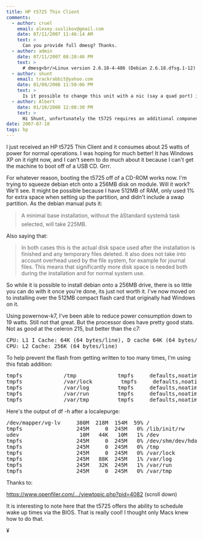 ```yaml
---
title: HP t5725 Thin Client
comments:
  - author: cruel
    email: alexey.suslikov@gmail.com
    date: 07/11/2007 11:46:14 AM
    text: >
      Can you provide full dmesg? Thanks.
  - author: admin
    date: 07/11/2007 08:20:46 PM
    text: >
      # dmesg<br/>Linux version 2.6.18-4-486 (Debian 2.6.18.dfsg.1-12) (waldi@debian.org) (gcc version 4.1.2 20061115 (prerelease) (Debian 4.1.1-21)) #1 Mon Mar 26 16:39:10 UTC 2007<br/>BIOS-provided physical RAM map:<br/> BIOS-e820: 0000000000000000 - 000000000009fc00 (usable)<br/> BIOS-e820: 000000000009fc00 - 00000000000a0000 (reserved)<br/> BIOS-e820: 00000000000f0000 - 0000000000100000 (reserved)<br/> BIOS-e820: 0000000000100000 - 000000001eff0000 (usable)<br/> BIOS-e820: 000000001eff0000 - 000000001eff3000 (ACPI NVS)<br/> BIOS-e820: 000000001eff3000 - 000000001f000000 (ACPI data)<br/> BIOS-e820: 00000000fec00000 - 00000000fec01000 (reserved)<br/> BIOS-e820: 00000000fee00000 - 00000000fee01000 (reserved)<br/> BIOS-e820: 00000000ffff0000 - 0000000100000000 (reserved)<br/>495MB LOWMEM available.<br/>found SMP MP-table at 000f5200<br/>On node 0 totalpages: 126960<br/>  DMA zone: 4096 pages, LIFO batch:0<br/>  Normal zone: 122864 pages, LIFO batch:31<br/>DMI 2.3 present.<br/>ACPI: RSDP (v000 AWARD                                 ) @ 0x000f74f0<br/>ACPI: RSDT (v001 AWARD  AWRDACPI 0x42302e31 AWRD 0x00000000) @ 0x1eff3040<br/>ACPI: FADT (v001 AWARD  AWRDACPI 0x42302e31 AWRD 0x00000000) @ 0x1eff30c0<br/>ACPI: SSDT (v001 AWARD  AWRDACPI 0x42302e31 AWRD 0x00000000) @ 0x1eff66c0<br/>ACPI: MADT (v001 AWARD  AWRDACPI 0x42302e31 AWRD 0x00000000) @ 0x1eff6640<br/>ACPI: DSDT (v001 AWARD  AWRDACPI 0x00001000 MSFT 0x0100000e) @ 0x00000000<br/>ACPI: PM-Timer IO Port: 0x1008<br/>ACPI: Local APIC address 0xfee00000<br/>ACPI: LAPIC (acpi_id[0x00] lapic_id[0x00] enabled)<br/>Processor #0 6:8 APIC version 16<br/>ACPI: LAPIC_NMI (acpi_id[0x00] high edge lint[0x1])<br/>ACPI: IOAPIC (id[0x02] address[0xfec00000] gsi_base[0])<br/>IOAPIC[0]: apic_id 2, version 20, address 0xfec00000, GSI 0-23<br/>ACPI: INT_SRC_OVR (bus 0 bus_irq 0 global_irq 2 dfl dfl)<br/>ACPI: INT_SRC_OVR (bus 0 bus_irq 9 global_irq 9 dfl dfl)<br/>ACPI: IRQ0 used by override.<br/>ACPI: IRQ2 used by override.<br/>ACPI: IRQ9 used by override.<br/>Enabling APIC mode:  Flat.  Using 1 I/O APICs<br/>Using ACPI (MADT) for SMP configuration information<br/>Allocating PCI resources starting at 20000000 (gap: 1f000000:dfc00000)<br/>Detected 1000.091 MHz processor.<br/>Built 1 zonelists.  Total pages: 126960<br/>Kernel command line: root=/dev/mapper/vg-lv ro<br/>mapped APIC to ffffd000 (fee00000)<br/>mapped IOAPIC to ffffc000 (fec00000)<br/>Enabling fast FPU save and restore... done.<br/>Enabling unmasked SIMD FPU exception support... done.<br/>Initializing CPU#0<br/>PID hash table entries: 2048 (order: 11, 8192 bytes)<br/>Console: colour VGA+ 80x25<br/>Dentry cache hash table entries: 65536 (order: 6, 262144 bytes)<br/>Inode-cache hash table entries: 32768 (order: 5, 131072 bytes)<br/>Memory: 495568k/507840k available (1502k kernel code, 11700k reserved, 601k data, 256k init, 0k highmem)<br/>Checking if this processor honours the WP bit even in supervisor mode... Ok.<br/>Calibrating delay using timer specific routine.. 2001.29 BogoMIPS (lpj=4002588)<br/>Security Framework v1.0.0 initialized<br/>SELinux:  Disabled at boot.<br/>Capability LSM initialized<br/>Mount-cache hash table entries: 512<br/>CPU: After generic identify, caps: 0383fbff c1cbfbff 00000000 00000000 00000000 00000000 00000000<br/>CPU: After vendor identify, caps: 0383fbff c1cbfbff 00000000 00000000 00000000 00000000 00000000<br/>CPU: L1 I Cache: 64K (64 bytes/line), D cache 64K (64 bytes/line)<br/>CPU: L2 Cache: 256K (64 bytes/line)<br/>CPU: After all inits, caps: 0383fbff c1cbfbff 00000000 00000420 00000000 00000000 00000000<br/>Compat vDSO mapped to ffffe000.<br/>CPU: AMD Athlon(tm) Processor stepping 01<br/>Checking 'hlt' instruction... OK.<br/>ACPI: Core revision 20060707<br/>ENABLING IO-APIC IRQs<br/>..TIMER: vector=0x31 apic1=0 pin1=2 apic2=-1 pin2=-1<br/>checking if image is initramfs... it is<br/>Freeing initrd memory: 4713k freed<br/>NET: Registered protocol family 16<br/>EISA bus registered<br/>ACPI: bus type pci registered<br/>PCI: PCI BIOS revision 2.10 entry at 0xfa690, last bus=1<br/>PCI: Using configuration type 1<br/>Setting up standard PCI resources<br/>ACPI: Interpreter enabled<br/>ACPI: Using IOAPIC for interrupt routing<br/>ACPI: PCI Root Bridge [PCI0] (0000:00)<br/>PCI: Probing PCI hardware (bus 00)<br/>ACPI: Assume root bridge [\_SB_.PCI0] bus is 0<br/>Uncovering SIS963 that hid as a SIS503 (compatible=0)<br/>Enabling SiS 96x SMBus.<br/>PCI: Ignoring BAR0-3 of IDE controller 0000:00:02.5<br/>Boot video device is 0000:01:00.0<br/>ACPI: PCI Interrupt Routing Table [\_SB_.PCI0._PRT]<br/>ACPI: PCI Interrupt Link [LNKA] (IRQs 3 4 5 7 9 10 *11 12 14 15)<br/>ACPI: PCI Interrupt Link [LNKB] (IRQs 3 4 5 7 9 10 11 12 14 15) *0, disabled.<br/>ACPI: PCI Interrupt Link [LNKC] (IRQs 3 4 5 7 9 *10 11 12 14 15)<br/>ACPI: PCI Interrupt Link [LNKD] (IRQs 3 4 5 7 9 10 11 12 14 *15)<br/>ACPI: PCI Interrupt Link [LNKE] (IRQs 3 4 5 7 *9 10 11 12 14 15)<br/>ACPI: PCI Interrupt Link [LNKF] (IRQs *3 4 5 7 9 10 11 12 14 15)<br/>ACPI: PCI Interrupt Link [LNKG] (IRQs 3 4 5 7 9 10 11 12 14 15) *0, disabled.<br/>ACPI: PCI Interrupt Link [LNKH] (IRQs 3 4 *5 7 9 10 11 12 14 15)<br/>Linux Plug and Play Support v0.97 (c) Adam Belay<br/>pnp: PnP ACPI init<br/>pnp: PnP ACPI: found 9 devices<br/>PnPBIOS: Disabled by ACPI PNP<br/>PCI: Using ACPI for IRQ routing<br/>PCI: If a device doesn't work, try "pci=routeirq".  If it helps, post a report<br/>PCI: Ignore bogus resource 6 [0:0] of 0000:01:00.0<br/>PCI: Bridge: 0000:00:01.0<br/>  IO window: d000-dfff<br/>  MEM window: ec000000-ec0fffff<br/>  PREFETCH window: e0000000-e7ffffff<br/>NET: Registered protocol family 2<br/>IP route cache hash table entries: 4096 (order: 2, 16384 bytes)<br/>TCP established hash table entries: 16384 (order: 4, 65536 bytes)<br/>TCP bind hash table entries: 8192 (order: 3, 32768 bytes)<br/>TCP: Hash tables configured (established 16384 bind 8192)<br/>TCP reno registered<br/>audit: initializing netlink socket (disabled)<br/>audit(1184144429.208:1): initialized<br/>VFS: Disk quotas dquot_6.5.1<br/>Dquot-cache hash table entries: 1024 (order 0, 4096 bytes)<br/>Initializing Cryptographic API<br/>io scheduler noop registered<br/>io scheduler anticipatory registered<br/>io scheduler deadline registered<br/>io scheduler cfq registered (default)<br/>isapnp: Scanning for PnP cards...<br/>isapnp: No Plug & Play device found<br/>Serial: 8250/16550 driver $Revision: 1.90 $ 4 ports, IRQ sharing enabled<br/>serial8250: ttyS0 at I/O 0x3f8 (irq = 4) is a 16550A<br/>00:07: ttyS0 at I/O 0x3f8 (irq = 4) is a 16550A<br/>RAMDISK driver initialized: 16 RAM disks of 8192K size 1024 blocksize<br/>PNP: No PS/2 controller found. Probing ports directly.<br/>serio: i8042 AUX port at 0x60,0x64 irq 12<br/>serio: i8042 KBD port at 0x60,0x64 irq 1<br/>mice: PS/2 mouse device common for all mice<br/>EISA: Probing bus 0 at eisa.0<br/>Cannot allocate resource for EISA slot 1<br/>Cannot allocate resource for EISA slot 4<br/>EISA: Detected 0 cards.<br/>TCP bic registered<br/>NET: Registered protocol family 1<br/>NET: Registered protocol family 17<br/>NET: Registered protocol family 8<br/>NET: Registered protocol family 20<br/>Using IPI Shortcut mode<br/>ACPI: (supports S0 S5)<br/>Freeing unused kernel memory: 256k freed<br/>Time: tsc clocksource has been installed.<br/>ACPI: Fan [FAN] (on)<br/>ACPI Error (psargs-0355): [RBYT] Namespace lookup failure, AE_NOT_FOUND<br/>ACPI Error (psparse-0537): Method parse/execution failed [\RTMP] (Node c1453d24), AE_NOT_FOUND<br/>ACPI Error (psparse-0537): Method parse/execution failed [\_TZ_.THRM._TMP] (Node c1453c20), AE_NOT_FOUND<br/>Uniform Multi-Platform E-IDE driver Revision: 7.00alpha2<br/>ide: Assuming 33MHz system bus speed for PIO modes; override with idebus=xx<br/>SIS5513: IDE controller at PCI slot 0000:00:02.5<br/>ACPI: PCI Interrupt 0000:00:02.5[A] -> GSI 16 (level, low) -> IRQ 169<br/>SIS5513: chipset revision 0<br/>SIS5513: not 100% native mode: will probe irqs later<br/>SIS5513: SiS 962/963 MuTIOL IDE UDMA133 controller<br/>    ide0: BM-DMA at 0x4000-0x4007, BIOS settings: hda:DMA, hdb:pio<br/>Probing IDE interface ide0...<br/>usbcore: registered new driver usbfs<br/>usbcore: registered new driver hub<br/>ohci_hcd: 2005 April 22 USB 1.1 'Open' Host Controller (OHCI) Driver (PCI)<br/>via-rhine.c:v1.10-LK1.4.1 July-24-2006 Written by Donald Becker<br/>hda: 512MB ATA Flash Disk, ATA DISK drive<br/>ide0 at 0x1f0-0x1f7,0x3f6 on irq 14<br/>ACPI: PCI Interrupt 0000:00:03.0[A] -> GSI 20 (level, low) -> IRQ 177<br/>ohci_hcd 0000:00:03.0: OHCI Host Controller<br/>ohci_hcd 0000:00:03.0: new USB bus registered, assigned bus number 1<br/>ohci_hcd 0000:00:03.0: irq 177, io mem 0xec100000<br/>hda: max request size: 128KiB<br/>hda: 1000944 sectors (512 MB) w/1KiB Cache, CHS=993/16/63, DMA<br/>hda: cache flushes not supported<br/> hda: hda1 hda2<br/>usb usb1: configuration #1 chosen from 1 choice<br/>hub 1-0:1.0: USB hub found<br/>hub 1-0:1.0: 3 ports detected<br/>ACPI: PCI Interrupt 0000:00:03.1[B] -> GSI 21 (level, low) -> IRQ 185<br/>ohci_hcd 0000:00:03.1: OHCI Host Controller<br/>ohci_hcd 0000:00:03.1: new USB bus registered, assigned bus number 2<br/>ohci_hcd 0000:00:03.1: irq 185, io mem 0xec101000<br/>usb usb2: configuration #1 chosen from 1 choice<br/>hub 2-0:1.0: USB hub found<br/>hub 2-0:1.0: 3 ports detected<br/>ACPI: PCI Interrupt 0000:00:03.2[D] -> GSI 23 (level, low) -> IRQ 193<br/>ehci_hcd 0000:00:03.2: EHCI Host Controller<br/>ehci_hcd 0000:00:03.2: new USB bus registered, assigned bus number 3<br/>PCI: cache line size of 64 is not supported by device 0000:00:03.2<br/>ehci_hcd 0000:00:03.2: irq 193, io mem 0xec102000<br/>ehci_hcd 0000:00:03.2: USB 2.0 started, EHCI 1.00, driver 10 Dec 2004<br/>usb usb3: configuration #1 chosen from 1 choice<br/>hub 3-0:1.0: USB hub found<br/>hub 3-0:1.0: 6 ports detected<br/>ACPI: PCI Interrupt 0000:00:0a.0[A] -> GSI 19 (level, low) -> IRQ 201<br/>eth0: VIA Rhine III at 0x1e400, 00:18:71:86:14:36, IRQ 201.<br/>eth0: MII PHY found at address 1, status 0x786d advertising 05e1 Link 45e1.<br/>Probing IDE interface ide1...<br/>device-mapper: ioctl: 4.7.0-ioctl (2006-06-24) initialised: dm-devel@redhat.com<br/>kjournald starting.  Commit interval 5 seconds<br/>EXT3-fs: mounted filesystem with ordered data mode.<br/>ACPI: PCI Interrupt 0000:00:02.7[C] -> GSI 18 (level, low) -> IRQ 209<br/>input: PC Speaker as /class/input/input0<br/>intel8x0_measure_ac97_clock: measured 54650 usecs<br/>intel8x0: clocking to 48000<br/>sis96x_smbus 0000:00:02.1: SiS96x SMBus base address: 0x10c0<br/>parport: PnPBIOS parport detected.<br/>parport0: PC-style at 0x378 (0x778), irq 7, dma 3 [PCSPP,TRISTATE,COMPAT,ECP,DMA]<br/>Real Time Clock Driver v1.12ac<br/>pci_hotplug: PCI Hot Plug PCI Core version: 0.5<br/>shpchp: Standard Hot Plug PCI Controller Driver version: 0.4<br/>Intel 810 + AC97 Audio, version 1.01, 17:02:08 Mar 26 2007<br/>Linux agpgart interface v0.101 (c) Dave Jones<br/>agpgart: Detected SiS 741 chipset<br/>agpgart: AGP aperture is 64M @ 0xe8000000<br/>EXT3 FS on dm-0, internal journal<br/>loop: loaded (max 8 devices)<br/>eth0: link up, 100Mbps, full-duplex, lpa 0x45E1<br/>ACPI: Power Button (FF) [PWRF]<br/>ACPI: Power Button (CM) [PWRB]<br/>ACPI: Sleep Button (CM) [FUTS]<br/>NET: Registered protocol family 10<br/>lo: Disabled Privacy Extensions<br/>IPv6 over IPv4 tunneling driver<br/>eth0: no IPv6 routers present
  - author: shunt
    email: trackrabbit@yahoo.com
    date: 01/09/2008 11:50:06 PM
    text: >
      Is it possible to change this unit with a nic (say a quad port) in that PCI slot and pfsense a CF card?
  - author: Albert
    date: 01/10/2008 12:08:30 PM
    text: >
      Hi Shunt, unfortunately the t5725 requires an additional component to use the PCI card, but if you buy it, another nic can be added. I'm not sure if it is full height or half height though.<br/><br/>What's your application? I'd recommend the PC Engines ALIX, which comes with either 1, 2, or 3 ethernet ports, uses very little power, and has an AES accelerator as well as a hardware RNG.
date: 2007-07-10
tags: hp
---
```

</a>

I just received an HP t5725 Thin Client and it consumes about 25 watts of power for normal operations. I was hoping for much better! It has Windows XP on it right now, and I can't seem to do much about it because I can't get the machine to boot off of a USB CD. Grrr.

</a>

For whatever reason, booting the t5725 off of a CD-ROM works now. I'm trying to squeeze debian etch onto a 256MB disk on module. Will it work? We'll see. It might be possible because I have 512MB of RAM, only used 1% for extra space when setting up the partition, and didn't include a swap partition. As the debian manual puts it:

<blockquote>A minimal base installation, without the âStandard systemâ task selected, will take 225MB.
</blockquote>

Also saying that:

<blockquote>In both cases this is the actual disk space used after the installation is finished and any temporary files deleted. It also does not take into account overhead used by the file system, for example for journal files. This means that significantly more disk space is needed both during the installation and for normal system use.
</blockquote>

So while it is possible to install debian onto a 256MB drive, there is so little you can do with it once you're done, its just not worth it. I've now moved on to installing over the 512MB compact flash card that originally had Windows on it.

Using powernow-k7, I've been able to reduce power consumption down to 19 watts. Still not that great. But the processor does have pretty good stats. Not as good at the celeron 215, but better than the c7:

<pre>CPU: L1 I Cache: 64K (64 bytes/line), D cache 64K (64 bytes/line)
CPU: L2 Cache: 256K (64 bytes/line)
</pre>

To help prevent the flash from getting written to too many times, I'm using this fstab addition:

<pre>tmpfs             /tmp             tmpfs     defaults,noatime 0 0
tmpfs             /var/lock         tmpfs     defaults,noatime 0 0
tmpfs             /var/log         tmpfs     defaults,noatime 0 0
tmpfs             /var/run         tmpfs     defaults,noatime 0 0
tmpfs             /var/tmp         tmpfs     defaults,noatime 0 0
</pre>

Here's the output of df -h after a localepurge:

<pre>/dev/mapper/vg-lv     380M  218M  154M  59% /
tmpfs                 245M     0  245M   0% /lib/init/rw
udev                   10M   44K   10M   1% /dev
tmpfs                 245M     0  245M   0% /dev/shm/dev/hda1              89M  6.8M   77M   9% /boot
tmpfs                 245M     0  245M   0% /tmp
tmpfs                 245M     0  245M   0% /var/lock
tmpfs                 245M   88K  245M   1% /var/log
tmpfs                 245M   32K  245M   1% /var/run
tmpfs                 245M     0  245M   0% /var/tmp
</pre>

Thanks to:

<a href="https://www.openfiler.com/community/forums/viewtopic.php?pid=4082" title="/etc/fstab settings for flash drives">https://www.openfiler.com/.../viewtopic.php?pid=4082
</a> (scroll down)

</a>

It is interesting to note here that the t5725 offers the ability to schedule wake up times via the BIOS. That is really cool! I thought only Macs knew how to do that.

</a>

¥

